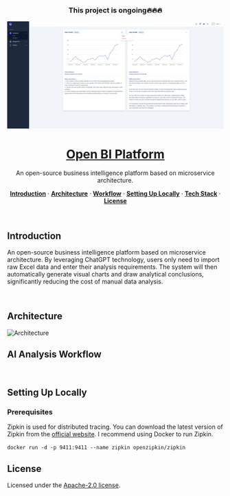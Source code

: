 <h3 align="center">This project is ongoing🔥🔥🔥</h3>

<a href="https://glenncai.com">
  <picture>
    <source media="(prefers-color-scheme: dark)" srcset="assets/images/introduction-white.png">
    <source media="(prefers-color-scheme: light)" srcset="assets/images/introduction-dark.png">
    <img src="assets/images/introduction-white.png" alt="An open-source business intelligence platform based on microservice architecture.">
  </picture>
  <h1 align="center">Open BI Platform</h1>
</a>

<p align="center">
  An open-source business intelligence platform based on microservice architecture.
</p>

<p align="center">
  <a href="#introduction"><strong>Introduction</strong></a> ·
  <a href="#architecture"><strong>Architecture</strong></a> ·
  <a href="#workflow"><strong>Workflow</strong></a> · 
  <a href="#setting-up-locally"><strong>Setting Up Locally</strong></a> ·
  <a href="#tech-stack"><strong>Tech Stack</strong></a> ·
  <a href="#license"><strong>License</strong></a>
</p>
<br/>

## Introduction

An open-source business intelligence platform based on microservice architecture. By leveraging ChatGPT technology,
users only need to import raw Excel data and enter their analysis requirements. The
system will then automatically generate visual charts and draw analytical conclusions, significantly reducing the cost
of manual data analysis.

<br />

## Architecture

<picture>
  <source media="(prefers-color-scheme: dark)" srcset="assets/images/open-bi-platform-architecture-white.svg">
  <source media="(prefers-color-scheme: light)" srcset="assets/images/open-bi-platform-architecture-dark.svg">
  <img src="assets/images/open-bi-platform-architecture-white.png" alt="Architecture">
</picture>

<br />

## AI Analysis Workflow

<br />

## Setting Up Locally

### Prerequisites

Zipkin is used for distributed tracing. You can download the latest version of Zipkin from
the [official website](https://zipkin.io/pages/quickstart.html). I recommend using Docker to run Zipkin.

```shell
docker run -d -p 9411:9411 --name zipkin openzipkin/zipkin
```

## License

Licensed under
the [Apache-2.0 license](https://github.com/glenncai/open-bi-platform-backend-microservices/blob/main/LICENSE).